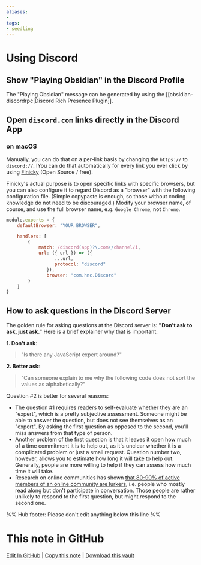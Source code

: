 ```yaml
---
aliases: 
- 
tags:
- seedling
---
```


# Using Discord

## Show "Playing Obsidian" in the Discord Profile
The "Playing Obsidian" message can be generated by using the [[obsidian-discordrpc|Discord Rich Presence Plugin]].

## Open `discord.com` links directly in the Discord App

### on macOS
Manually, you can do that on a per-link basis by changing the `https://` to `discord://`. IYou can do that automatically for every link you ever click by using [Finicky](https://github.com/johnste/finicky) (Open Source / free).

Finicky's actual purpose is to open specific links with specific browsers, but you can also configure it to regard Discord as a "browser" with the following configuration file. (Simple copypaste is enough, so those without coding knowledge do not need to be discouraged.) Modify your browser name, of course, and use the full browser name, e.g. `Google Chrome`, not `Chrome`.

```js
module.exports = {
    defaultBrowser: "YOUR BROWSER",

    handlers: [
        {
            match: /discord(app)?\.com\/channel/i,
            url: ({ url }) => ({
                  ...url,
                  protocol: "discord"
               }),
               browser: "com.hnc.Discord"
        }
    ]
}

```

## How to ask questions in the Discord Server
The golden rule for asking questions at the Discord server is: **"Don't ask to ask, just ask."** Here is a brief explainer why that is important:

**1. Don't ask**: 
> "Is there any JavaScript expert around?"

**2. Better ask**: 
>"Can someone explain to me why the following code does not sort the values as alphabetically?"

Question #2 is better for several reasons:
- The question #1 requires readers to self-evaluate whether they are an "expert", which is a pretty subjective assessment. Someone might be able to answer the question, but does not see themselves as an "expert". By asking the first question as opposed to the second, you'll miss answers from that type of person.
- Another problem of the first question is that it leaves it open how much of a time commitment it is to help out, as it's unclear whether it is a complicated problem or just a small request. Question number two, however, allows you to estimate how long it will take to help out. Generally, people are more willing to help if they can assess how much time it will take.
- Research on online communities has shown [that 80-90% of active members of an online community are lurkers](https://www.nngroup.com/articles/participation-inequality/), i.e. people who mostly read along but don't participate in conversation. Those people are rather unlikely to respond to the first question, but might respond to the second one.

%% Hub footer: Please don't edit anything below this line %%

# This note in GitHub

<span class="git-footer">[Edit In GitHub](https://github.dev/obsidian-community/obsidian-hub/blob/main/04%20-%20Guides%2C%20Workflows%2C%20%26%20Courses/Guides/Using%20Discord.md "git-hub-edit-note") | [Copy this note](https://raw.githubusercontent.com/obsidian-community/obsidian-hub/main/04%20-%20Guides%2C%20Workflows%2C%20%26%20Courses/Guides/Using%20Discord.md "git-hub-copy-note") | [Download this vault](https://github.com/obsidian-community/obsidian-hub/archive/refs/heads/main.zip "git-hub-download-vault") </span>
